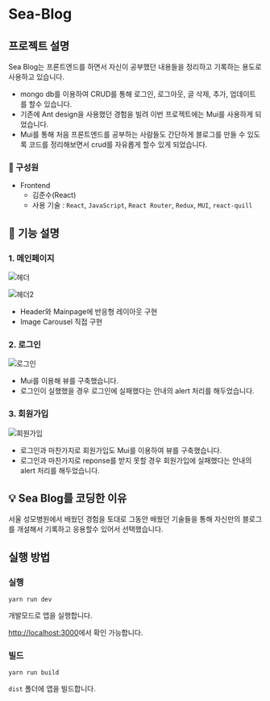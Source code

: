 # Sea-Blog

## 프로젝트 설명
Sea Blog는 프론트엔드를 하면서 자신이 공부했던 내용들을 정리하고 기록하는 용도로 사용하고 있습니다.
- mongo db를 이용하여 CRUD를 통해 로그인, 로그아웃, 글 삭제, 추가, 업데이트를 할수 있습니다.
- 기존에 Ant design을 사용했던 경험을 빌려 이번 프로젝트에는 Mui를 사용하게 되었습니다.
- Mui를 통해 처음 프론트엔드를 공부하는 사람들도 간단하게 블로그를 만들 수 있도록 코드를 정리해보면서 crud를 자유롭게 할수 있게 되었습니다.

### 🏃 구성원
- Frontend<br/>
  - 김준수(React)
  - 사용 기술 : `React`, `JavaScript`, `React Router`, `Redux`, `MUI`, `react-quill`
 
## 🔎 기능 설명

### 1. 메인페이지

![헤더](https://github.com/skdksldk/Blog/assets/85090323/da143770-03ed-4b4b-b641-36b28783b87a)


![헤더2](https://github.com/skdksldk/Blog/assets/85090323/f1964e82-5799-4978-aa8f-956a52c75b51)

- Header와 Mainpage에 반응형 레이아웃 구현
- Image Carousel 직접 구현

### 2. 로그인

![로그인](https://github.com/skdksldk/Blog/assets/85090323/a6c669c2-a74b-4e58-94a6-63612dabff97)


- Mui를 이용해 뷰를 구축했습니다.
- 로그인이 실했했을 경우 로그인에 실패했다는 안내의 alert 처리를 해두었습니다.

### 3. 회원가입

![회원가입](https://github.com/skdksldk/Blog/assets/85090323/cbcfcafa-4934-495f-96f1-e9796127bbe1)

- 로그인과 마찬가지로 회원가입도 Mui를 이용하여 뷰를 구축했습니다.
- 로그인과 마찬가지로 reponse를 받지 못할 경우 회원가입에 실패했다는 안내의 alert 처리를 해두었습니다.


## 💡 Sea Blog를 코딩한 이유

서울 성모병원에서 배웠던 경험을 토대로 그동안 배웠던 기술들을 통해 자신만의 블로그를 개설해서 기록하고 응용할수 있어서 선택했습니다.

## 실행 방법

### 실행
`yarn run dev`

개발모드로 앱을 실행합니다.

[http://localhost:3000](http://localhost:3000)에서 확인 가능합니다.

### 빌드
`yarn run build`

`dist` 폴더에 앱을 빌드합니다.
